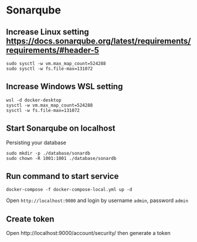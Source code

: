 # Sonarqube

## Increase Linux setting https://docs.sonarqube.org/latest/requirements/requirements/#header-5

```
sudo sysctl -w vm.max_map_count=524288
sudo sysctl -w fs.file-max=131072
```

## Increase Windows WSL setting

```
wsl -d docker-desktop
sysctl -w vm.max_map_count=524288
sysctl -w fs.file-max=131072
```

## Start Sonarqube on localhost

Persisting your database

```
sudo mkdir -p ./database/sonardb
sudo chown -R 1001:1001 ./database/sonardb
```

## Run command to start service

```
docker-compose -f docker-compose-local.yml up -d
```

Open `http://localhost:9000` and login by username `admin`, password `admin`

## Create token

Open http://localhost:9000/account/security/ then generate a token
